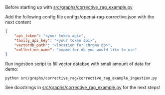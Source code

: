
Before starting up with [src/graphs/corrective_rag_example.py](corrective_rag_example.py)




Add the following config file configs/openai-rag-corrective.json with the next content

```json
{
    "api_token": "<your token api>",
    "tavily_api_key": "<your token api>",
    "vectordb_path": "<location for chroma db>",
    "collection_name": "<name for db you would like to use"
}
```

Run ingestion script to fill vector databse with small amount of data for demo:

```console
python src/graphs/corrective_rag/corrective_rag_example_ingestion.py
```

See docstrings in [src/graphs/corrective_rag_example.py](corrective_rag_example.py) for the next steps!